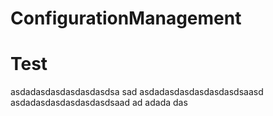 # ConfigurationManagement
# Test
asdadasdasdasdasdasdsa
sad
asdadasdasdasdasdasdsaasd
asdadasdasdasdasdasdsaad
ad
adada
das